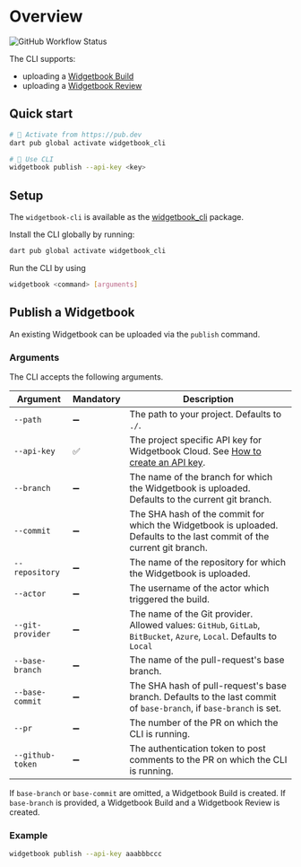 # Overview

![GitHub Workflow Status](https://img.shields.io/github/actions/workflow/status/widgetbook/widgetbook/widgetbook-cli.yaml?branch=main)

The CLI supports:
- uploading a [Widgetbook Build](https://docs.widgetbook.io/widgetbook-cloud/hosting)
- uploading a [Widgetbook Review](https://docs.widgetbook.io/widgetbook-cloud/review)

## Quick start

```bash
# 🎯 Activate from https://pub.dev
dart pub global activate widgetbook_cli

# 🚀 Use CLI
widgetbook publish --api-key <key>
```

## Setup

The `widgetbook-cli` is available as the [widgetbook_cli](https://pub.dev/packages/widgetbook_cli) package.

Install the CLI globally by running: 

```bash
dart pub global activate widgetbook_cli
```

Run the CLI by using
```bash
widgetbook <command> [arguments]
```

## Publish a Widgetbook

An existing Widgetbook can be uploaded via the `publish` command.

### Arguments

The CLI accepts the following arguments.

| Argument         | Mandatory | Description |
| ---------------- | --------- | ----------- |
| `--path`         | ➖        | The path to your project. Defaults to `./`. |
| `--api-key`      | ✅        | The project specific API key for Widgetbook Cloud. See [How to create an API key](https://docs.widgetbook.io/widgetbook-cloud/hosting#how-to-create-an-api-key).|
| `--branch`       | ➖        | The name of the branch for which the Widgetbook is uploaded. Defaults to the current git branch. |
| `--commit`       | ➖        | The SHA hash of the commit for which the Widgetbook is uploaded. Defaults to the last commit of the current git branch. |
| `--repository`   | ➖        | The name of the repository for which the Widgetbook is uploaded.|
| `--actor`        | ➖        | The username of the actor which triggered the build.|
| `--git-provider` | ➖        | The name of the Git provider. Allowed values: `GitHub`, `GitLab`, `BitBucket`, `Azure`, `Local`. Defaults to `Local` |
| `--base-branch`  | ➖        | The name of the pull-request's base branch. |
| `--base-commit`  | ➖        | The SHA hash of pull-request's base branch. Defaults to the last commit of `base-branch`, if `base-branch` is set. |
| `--pr`           | ➖        | The number of the PR on which the CLI is running. |
| `--github-token` | ➖        | The authentication token to post comments to the PR on which the CLI is running. |

If `base-branch` or `base-commit` are omitted, a Widgetbook Build is created. 
If `base-branch` is provided, a Widgetbook Build and a Widgetbook Review is created.

### Example

```bash
widgetbook publish --api-key aaabbbccc
```